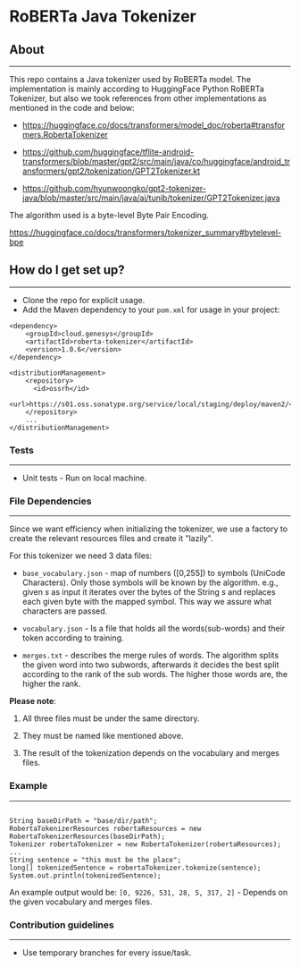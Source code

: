 # RoBERTa Java Tokenizer #


## About

---
This repo contains a Java tokenizer used by RoBERTa model. The implementation is mainly according to HuggingFace Python
RoBERTa Tokenizer, but also we took references from other implementations as mentioned in the code and below:

* https://huggingface.co/docs/transformers/model_doc/roberta#transformers.RobertaTokenizer

* https://github.com/huggingface/tflite-android-transformers/blob/master/gpt2/src/main/java/co/huggingface/android_transformers/gpt2/tokenization/GPT2Tokenizer.kt

* https://github.com/hyunwoongko/gpt2-tokenizer-java/blob/master/src/main/java/ai/tunib/tokenizer/GPT2Tokenizer.java

The algorithm used is a byte-level Byte Pair Encoding.

https://huggingface.co/docs/transformers/tokenizer_summary#bytelevel-bpe
## How do I get set up? ###

---

* Clone the repo for explicit usage.
* Add the Maven dependency to your `pom.xml` for usage in your project:

```
<dependency>
    <groupId>cloud.genesys</groupId>
    <artifactId>roberta-tokenizer</artifactId>
    <version>1.0.6</version>
</dependency>

<distributionManagement>
    <repository>
      <id>ossrh</id>
      <url>https://s01.oss.sonatype.org/service/local/staging/deploy/maven2/</url>
    </repository>
    ...
</distributionManagement>
```


### Tests ###

---

* Unit tests - Run on local machine.

### File Dependencies ###

---

Since we want efficiency when initializing the tokenizer, we use a factory to create the relevant resources
files and create it "lazily".

For this tokenizer we need 3 data files:

* `base_vocabulary.json` -  map of numbers ([0,255]) to symbols (UniCode Characters). Only those symbols will be known by the
  algorithm. e.g., given _s_ as input it iterates over the bytes of the String _s_ and replaces each given byte with the mapped symbol.
  This way we assure what characters are passed.

* `vocabulary.json` - Is a file that holds all the words(sub-words) and their token according to training.

* `merges.txt` - describes the merge rules of words. The algorithm splits the given word into two subwords, afterwards
  it decides the best split according to the rank of the sub words. The higher those words are, the higher the rank.

__Please note__:

1. All three files must be under the same directory.

2. They must be named like mentioned above.

3. The result of the tokenization depends on the vocabulary and merges files.

### Example ###

---

```

String baseDirPath = "base/dir/path";
RobertaTokenizerResources robertaResources = new RobertaTokenizerResources(baseDirPath);
Tokenizer robertaTokenizer = new RobertaTokenizer(robertaResources);
...
String sentence = "this must be the place";
long[] tokenizedSentence = robertaTokenizer.tokenize(sentence);
System.out.println(tokenizedSentence);

```

An example output would be: `[0, 9226, 531, 28, 5, 317, 2]` - Depends on the given vocabulary and merges files.

### Contribution guidelines

---

* Use temporary branches for every issue/task.
